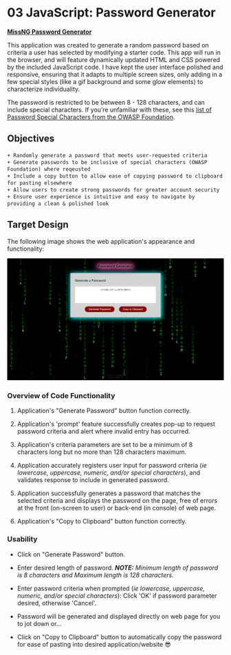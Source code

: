 # 03 JavaScript: Password Generator

**[MissNG Password Generator](https://missng-git.github.io/BCS_PW-Generator/)**

This application was created to generate a random password based on criteria a user has selected by modifying a starter code. This app will run in the browser, and will feature dynamically updated HTML and CSS powered by the included JavaScript code. I have kept the user interface polished and responsive, ensuring that it adapts to multiple screen sizes, only adding in a few special styles (like a gif background and some glow elements) to characterize individuality.

The password is restricted to be between 8 - 128 characters, and can include special characters. If you’re unfamiliar with these, see this [list of Password Special Characters from the OWASP Foundation](https://www.owasp.org/index.php/Password_special_characters).

## Objectives

```
+ Randomly generate a password that meets user-requested criteria
+ Generate passwords to be inclusive of special characters (OWASP Foundation) where reqeusted
+ Include a copy button to allow ease of copying password to clipboard for pasting elsewhere
+ Allow users to create strong passwords for greater account security
+ Ensure user experience is intuitive and easy to navigate by providing a clean & polished look

```

## Target Design

The following image shows the web application's appearance and functionality:

![password generator demo](./Assets/screenshot.PNG)

### Overview of Code Functionality

1. Application's "Generate Password" button function correctly.

2. Application's 'prompt' feature successfully creates pop-up to request password criteria and alert where invalid entry has occurred.

3. Application's criteria parameters are set to be a minimum of 8 characters long but no more than 128 characters maximum.

4. Application accurately registers user input for password criteria (_ie lowercase, uppercase, numeric, and/or special characters_), and validates response to include in generated password.

5. Application successfully generates a password that matches the selected criteria and displays the password on the page, free of errors at the front (on-screen to user) or back-end (in console) of web page.

6. Application's "Copy to Clipboard" button function correctly.

### Usability

- Click on "Generate Password" button.

- Enter desired length of password.
  _**NOTE:** Minimum length of password is 8 characters and Maximum length is 128 characters._

- Enter password criteria when prompted (_ie lowercase, uppercase, numeric, and/or special characters_): Click 'OK' if password parameter desired, otherwise 'Cancel'.

- Password will be generated and displayed directly on web page for you to jot down or...

- Click on "Copy to Clipboard" button to automatically copy the password for ease of pasting into desired application/website 😎
